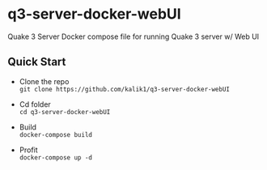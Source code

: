 # q3-server-docker-webUI
Quake 3 Server Docker compose file for running Quake 3 server w/ Web UI


## Quick Start
- Clone the repo \
`git clone https://github.com/kalik1/q3-server-docker-webUI`

- Cd folder \
`cd q3-server-docker-webUI`

- Build \
`docker-compose build`

- Profit \
`docker-compose up -d`
